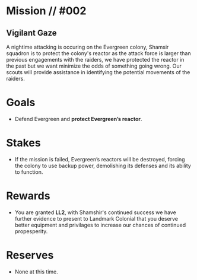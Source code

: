 # Mission // #002
## Vigilant Gaze

A nightime attacking is occuring on the Evergreen colony, Shamsir squadron is to protect the colony's reactor as the attack force is larger than previous engagements with the raiders, we have protected the reactor in the past but we want minimize the odds of something going wrong. Our scouts will provide assistance in identifying the potential movements of the raiders.

# Goals
- Defend Evergreen and **protect Evergreen’s reactor**.

# Stakes
- If the mission is failed, Evergreen’s reactors will be destroyed, forcing the colony to use backup power, demolishing its defenses and its ability to function.

# Rewards
- You are granted **LL2**, with Shamshir's continued success we have further evidence to present to Landmark Colonial that you deserve better equipment and privilages to increase our chances of continued propesperity. 

# Reserves
- None at this time.
